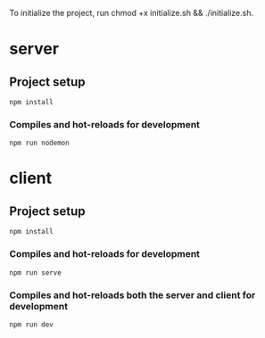 To initialize the project, run chmod +x initialize.sh && ./initialize.sh.

# server

## Project setup
```
npm install
```

### Compiles and hot-reloads for development
```
npm run nodemon
```

# client

## Project setup
```
npm install
```

### Compiles and hot-reloads for development
```
npm run serve
```

### Compiles and hot-reloads both the server and client for development
```
npm run dev
```
